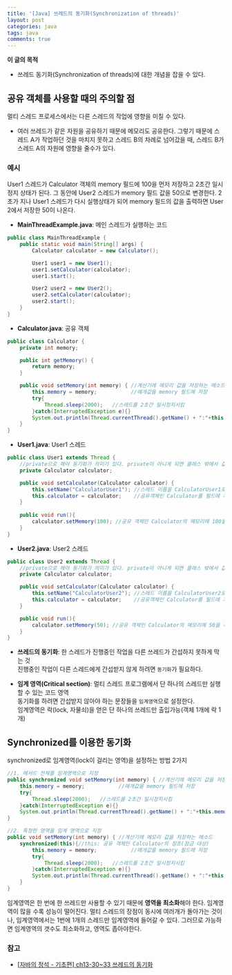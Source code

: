 ```yaml
---
title: '[Java] 쓰레드의 동기화(Synchronization of threads)'
layout: post
categories: java
tags: java
comments: true
---
```


**이 글의 목적**
- 쓰레드 동기화(Synchronization of threads)에 대한 개념을 잡을 수 있다.

## 공유 객체를 사용할 때의 주의할 점
멀티 스레드 프로세스에서는 다른 스레드의 작업에 영향을 미칠 수 있다.
- 여러 쓰레드가 같은 자원을 공유하기 때문에 메모리도 공유한다. 그렇기 때문에 스레드 A가 작업하던 것을 마치지 못하고 스레드 B의 차례로 넘어갔을 때, 스레드 B가 스레드 A의 자원에 영향을 줄수가 있다.

### 예시
User1 스레드가 Calculator 객체의 memory 필드에 100을 먼저 저장하고 2초간 일시 정지 상태가 된다. 그 동안에 User2 스레드가 memory 필드 값을 50으로 변경한다. 2초가 지나 User1 스레드가 다시 실행상태가 되어 memory 필드의 값을 출력하면 User 2에서 저장한 50이 나온다.

- **MainThreadExample.java**: 메인 스레드가 실행하는 코드
```java
public class MainThreadExample {
    public static void main(String[] args) {
        Calculator calculator = new Calculator();

        User1 user1 = new User1();
        user1.setCalculator(calculator);
        user1.start();

        User2 user2 = new User2();
        user2.setCalculator(calculator);
        user2.start();
    }
}
```
- **Calculator.java**: 공유 객체
```java
public class Calculator {
    private int memory;

    public int getMemory() {
        return memory;
    }

    public void setMemory(int memory) { //계산기에 메모리 값을 저장하는 메소드
        this.memory = memory;           //매개값을 memory 필드에 저장
        try{
            Thread.sleep(2000);   //스레드를 2초간 일시정지시킴
        }catch(InterruptedException e){}
        System.out.println(Thread.currentThread().getName() + ":"+this.memory);//스레드의 이름: 메모리값
    }
}
```
- **User1.java**: User1 스레드
```java
public class User1 extends Thread {
    //private으로 해야 동기화가 의미가 있다. private이 아니게 되면 클래스 밖에서 값을 마음대로 바꿀 수 있기 때문이다.
    private Calculator calculator;

    public void setCalculator(Calculator calculator) {
        this.setName("CalculatorUser1"); //스레드 이름을 CalculatorUser1로 설정
        this.calculator = calculator;    //공유객체인 Calculator를 필드에 저장
    }
    
    public void run(){
        calculator.setMemory(100); //공유 객체인 Calculator의 메모리에 100을 저장
    }
}
```
- **User2.java**: User2 스레드
```java
public class User2 extends Thread {
    //private으로 해야 동기화가 의미가 있다. private이 아니게 되면 클래스 밖에서 값을 마음대로 바꿀 수 있기 때문이다.
    private Calculator calculator;

    public void setCalculator(Calculator calculator) {
        this.setName("CalculatorUser2"); //스레드 이름을 CalculatorUser2로 설정
        this.calculator = calculator;    //공유객체인 Calculator를 필드에 저장
    }

    public void run(){
        calculator.setMemory(50); //공유 객체인 Calculator의 메모리에 50을 저장
    }
}
```
- **쓰레드의 동기화**: 한 스레드가 진행중인 작업을 다른 쓰레드가 간섭하지 못하게 막는 것  
진행중인 작업이 다른 스레드에게 간섭받지 않게 하려면 `동기화`가 필요하다.

- **임계 영역(Critical section)**: 멀티 스레드 프로그램에서 단 하나의 스레드만 실행할 수 있는 코드 영역  
동기화를 하려면 간섭받지 않아야 하는 문장들을 `임계영역`으로 설정한다.  
임계영역은 락(lock, 자물쇠)을 얻은 단 하나의 쓰레드만 출입가능(객체 1개에 락 1개)

## Synchronized를 이용한 동기화
synchronized로 임계영역(lock이 걸리는 영역)을 설정하는 방법 2가지
```java
//1. 메서드 전체를 임계영역으로 지정
public synchronized void setMemory(int memory) { //계산기에 메모리 값을 저장하는 메소드
    this.memory = memory;           //매개값을 memory 필드에 저장
    try{
        Thread.sleep(2000);   //스레드를 2초간 일시정지시킴
    }catch(InterruptedException e){}
    System.out.println(Thread.currentThread().getName() + ":"+this.memory);//스레드의 이름: 메모리값
}

//2. 특정한 영역을 임계 영역으로 지정
public void setMemory(int memory) { //계산기에 메모리 값을 저장하는 메소드
    synchronized(this){//this: 공유 객체인 Calculator의 참조(잠금 대상)
        this.memory = memory;           //매개값을 memory 필드에 저장
        try{
            Thread.sleep(2000);   //스레드를 2초간 일시정지시킴
        }catch(InterruptedException e){}
        System.out.println(Thread.currentThread().getName() + ":"+this.memory);//스레드의 이름: 메모리값
    }
}
```

임계영역은 한 번에 한 쓰레드만 사용할 수 있기 때문에 **영역을 최소화**해야 한다. 임계영역이 많을 수록 성능이 떨어진다. 멀티 스레드의 장점이 동시에 여러개가 돌아가는 것이나, 임계영역에서는 1번에 1개의 스레드만 임계영역에 들어갈 수 있다. 그러므로 가능하면 임계영역의 갯수도 최소화하고, 영역도 좁아야한다.

### 참고
- [[자바의 정석 - 기초편] ch13-30~33 쓰레드의 동기화](https://www.youtube.com/watch?v=g4vP5wuAoPI&t=294s)